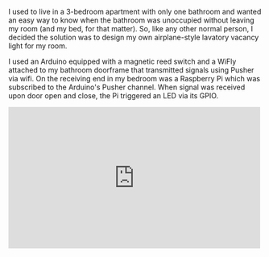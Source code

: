 I used to live in a 3-bedroom apartment with only one bathroom and wanted an easy way to know when the bathroom was unoccupied without leaving my room (and my bed, for that matter). So, like any other normal person, I decided the solution was to design my own airplane-style lavatory vacancy light for my room.

I used an Arduino equipped with a magnetic reed switch and a WiFly attached to my bathroom doorframe that transmitted signals using Pusher via wifi. On the receiving end in my bedroom was a Raspberry Pi which was subscribed to the Arduino's Pusher channel. When signal was received upon door open and close, the Pi triggered an LED via its GPIO.

<iframe src="http://player.vimeo.com/video/54831393" width="500" height="281" frameborder="0" webkitallowfullscreen mozallowfullscreen allowfullscreen></iframe>
